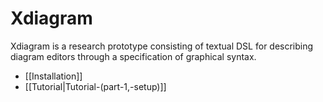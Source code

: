 # Xdiagram
Xdiagram is a research prototype consisting of textual DSL for describing diagram editors through a specification of graphical syntax.

- [[Installation]]
- [[Tutorial|Tutorial-(part-1,-setup)]]
